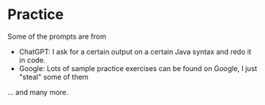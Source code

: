 # Practice
Some of the prompts are from
- ChatGPT: I ask for a certain output on a certain Java syntax and redo it in code.
- Google: Lots of sample practice exercises can be found on Google, I just "steal" some of them

... and many more.
